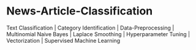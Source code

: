 # News-Article-Classification
Text Classification | Category Identification | Data-Preprocessing | Multinomial Naive Bayes | Laplace Smoothing | Hyperparameter Tuning | Vectorization | Supervised Machine Learning
